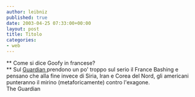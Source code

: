 ```yaml
---
author: leibniz
published: true
date: 2003-04-25 07:33:00+00:00
layout: post
title: Titolo
categories:
- web
---
```


   ** Come si dice Goofy in francese?   
** Sul  [   Guardian ](http://www.guardian.co.uk/comment/story/0,3604,943176,00.html)prendono un po' troppo sul serio il France Bashing e pensano che alla fine invece di Siria, Iran e Corea del Nord, gli americani punteranno il mirino (metaforicamente) contro l'exagone.   
  The Guardian

